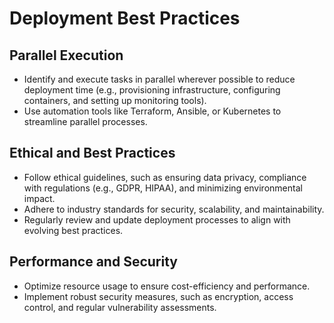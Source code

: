 # Deployment Best Practices

## Parallel Execution
- Identify and execute tasks in parallel wherever possible to reduce deployment time (e.g., provisioning infrastructure, configuring containers, and setting up monitoring tools).
- Use automation tools like Terraform, Ansible, or Kubernetes to streamline parallel processes.

## Ethical and Best Practices
- Follow ethical guidelines, such as ensuring data privacy, compliance with regulations (e.g., GDPR, HIPAA), and minimizing environmental impact.
- Adhere to industry standards for security, scalability, and maintainability.
- Regularly review and update deployment processes to align with evolving best practices.

## Performance and Security
- Optimize resource usage to ensure cost-efficiency and performance.
- Implement robust security measures, such as encryption, access control, and regular vulnerability assessments.